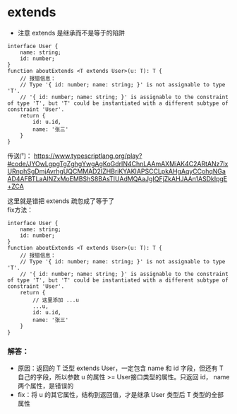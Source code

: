 # extends
- 注意 extends 是继承而不是等于的陷阱

````TS
interface User {
    name: string;
    id: number;
}
function aboutExtends <T extends User>(u: T): T {
    // 报错信息：
    // Type '{ id: number; name: string; }' is not assignable to type 'T'.
    // '{ id: number; name: string; }' is assignable to the constraint of type 'T', but 'T' could be instantiated with a different subtype of constraint 'User'.
    return {
        id: u.id,
        name: '张三'
    }
}
````

传送门：
https://www.typescriptlang.org/play?#code/JYOwLgpgTgZghgYwgAgKoGdrIN4ChnLAAmAXMiAK4C2ARtANz7lxURnphSgDmjAvrhgUQCMMAD2IZHBriKYAKIAPSCCLpkAHgAqyCCohqNGaAD4AFBTLaAlNZxMoEMBShS8BAsTIUAdMQAaJgIQFjZkAHJAAn1ASDkIpgE+ZCA

这里就是错把 extends 疏忽成了等于了  
fix方法：

````TS
interface User {
    name: string;
    id: number;
}
function aboutExtends <T extends User>(u: T): T {
    // 报错信息：
    // Type '{ id: number; name: string; }' is not assignable to type 'T'.
    // '{ id: number; name: string; }' is assignable to the constraint of type 'T', but 'T' could be instantiated with a different subtype of constraint 'User'.
    return {
        // 这里添加 ...u
        ...u,
        id: u.id,
        name: '张三'
    }
}
````

### 解答：  
- 原因：返回的 T 泛型 extends User，一定包含 name 和 id 字段，但还有 T 自己的字段，所以参数 u 的属性 >= User接口类型的属性。只返回 id， name 两个属性，是错误的  
- fix：将 u 的其它属性，结构到返回值，才是继承 User 类型后 T 类型的全部属性
